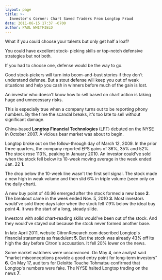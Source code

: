 ```yaml
---
layout: page
title: >-
  Investor's Corner: Chart Saved Traders From Longtop Fraud
date: 2011-06-15 17:37 -0700
author: PAUL WHITFIELD
---
```





What if you could choose your talents but only get half a loaf?

  

You could have excellent stock- picking skills or top-notch defensive strategies but not both.

  

If you had to choose one, defense would be the way to go.

  

Good stock-pickers will turn into boom-and-bust stories if they don't understand defense. But a stout defense will keep you out of weak situations and help you cash in winners before much of the gain is lost.

  

An investor who doesn't know how to sell based on chart action is taking huge and unnecessary risks.

  

This is especially true when a company turns out to be reporting phony numbers. By the time the scandal breaks, it's too late to sell without significant damage.

  

China-based **Longtop Financial Technologies** ([LFT](https://research.investors.com/quote.aspx?symbol=LFT)) debuted on the NYSE in October 2007. A vicious bear market was about to begin.

  

Longtop broke out on the follow-through day of March 12, 2009. In the prior three quarters, the company reported EPS gains of 36%, 35% and 52%. The stock rose 113%, peaking in January 2010. An investor could've sold when the stock fell below its 10-week moving average in the week ended Jan. 22 **1**.

  

The drop below the 10-week line wasn't the first sell signal. The stock made a new high in weak volume and then slid 6% in triple volume (seen only on the daily chart).

  

A new buy point of 40.96 emerged after the stock formed a new base **2**. The breakout came in the week ended Nov. 5, 2010 **3**. Most investors would've sold three days later when the stock fell 7.9% below the ideal buy point **4**. It was the start of a long, steady slide.

  

Investors with solid chart-reading skills would've been out of the stock. And they would've stayed out because the stock never formed another base.

  

In late April 2011, website CitronResearch.com described Longtop's financial statements as fraudulent **5**. But the stock was already 43% off its high the day before Citron's accusation. It fell 20% lower on the news.

  

Some market watchers were unconvinced. On May 4, one analyst said "market misconceptions provide a good entry point for long-term investors" **6**. On May 17, auditors for Deloitte Touche Tohmatsu confirmed that Longtop's numbers were fake. The NYSE halted Longtop trading on the news **7**.




